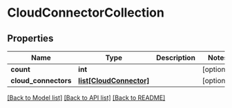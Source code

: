 # CloudConnectorCollection

## Properties
Name | Type | Description | Notes
------------ | ------------- | ------------- | -------------
**count** | **int** |  | [optional] 
**cloud_connectors** | [**list[CloudConnector]**](CloudConnector.md) |  | [optional] 

[[Back to Model list]](../README.md#documentation-for-models) [[Back to API list]](../README.md#documentation-for-api-endpoints) [[Back to README]](../README.md)


